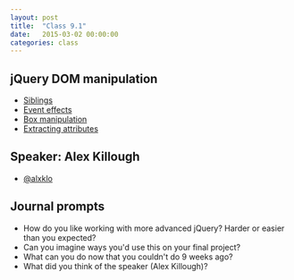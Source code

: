 ```yaml
---
layout: post
title:  "Class 9.1"
date:   2015-03-02 00:00:00
categories: class
---
```


## jQuery DOM manipulation

* [Siblings](http://jsbin.com/neyelu/1/edit?html,css,js,output)
* [Event effects](http://jsbin.com/tuman/1/edit?html,css,js,output)
* [Box manipulation](http://jsbin.com/kaheke/1/edit?html,js,output)
* [Extracting attributes](http://jsbin.com/laxoqa/1/edit?html,css,js,output)

## Speaker: Alex Killough

* [@alxklo](https://twitter.com/alxklo)

## Journal prompts

* How do you like working with more advanced jQuery? Harder or easier than you expected?
* Can you imagine ways you'd use this on your final project?
* What can you do now that you couldn't do 9 weeks ago?
* What did you think of the speaker (Alex Killough)?
